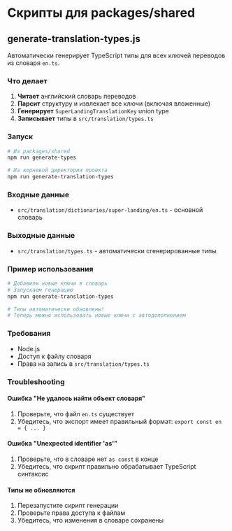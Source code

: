 # Скрипты для packages/shared

## generate-translation-types.js

Автоматически генерирует TypeScript типы для всех ключей переводов из словаря `en.ts`.

### Что делает

1. **Читает** английский словарь переводов
2. **Парсит** структуру и извлекает все ключи (включая вложенные)
3. **Генерирует** `SuperLandingTranslationKey` union type
4. **Записывает** типы в `src/translation/types.ts`

### Запуск

```bash
# Из packages/shared
npm run generate-types

# Из корневой директории проекта
npm run generate-translation-types
```

### Входные данные

- `src/translation/dictionaries/super-landing/en.ts` - основной словарь

### Выходные данные

- `src/translation/types.ts` - автоматически сгенерированные типы

### Пример использования

```bash
# Добавили новые ключи в словарь
# Запускаем генерацию
npm run generate-translation-types

# Типы автоматически обновлены!
# Теперь можно использовать новые ключи с автодополнением
```

### Требования

- Node.js
- Доступ к файлу словаря
- Права на запись в `src/translation/types.ts`

### Troubleshooting

#### Ошибка "Не удалось найти объект словаря"

1. Проверьте, что файл `en.ts` существует
2. Убедитесь, что экспорт имеет правильный формат: `export const en = { ... }`

#### Ошибка "Unexpected identifier 'as'"

1. Проверьте, что в словаре нет `as const` в конце
2. Убедитесь, что скрипт правильно обрабатывает TypeScript синтаксис

#### Типы не обновляются

1. Перезапустите скрипт генерации
2. Проверьте права доступа к файлам
3. Убедитесь, что изменения в словаре сохранены
